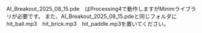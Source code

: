 AI_Breakout_2025_08_15.pde　はProcessing4で動作しますがMinimライブラリが必要です。
また、AI_Breakout_2025_08_15.pdeと同じフォルダにhit_ball.mp3　hit_brick.mp3　hit_paddle.mp3を置いてください。
